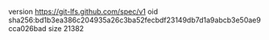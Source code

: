 version https://git-lfs.github.com/spec/v1
oid sha256:bd1b3ea386c204935a26c3ba52fecbdf23149db7d1a9abcb3e50ae9cca026bad
size 21382
